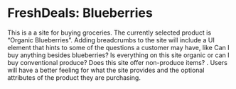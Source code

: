 # FreshDeals: Blueberries
This is a a site for buying groceries. The currently selected product is “Organic Blueberries”. Adding breadcrumbs to the site will include a UI element that hints to some of the questions a customer may have, like Can I buy anything besides blueberries? Is everything on this site organic or can I buy conventional produce? Does this site offer non-produce items? . Users will have a better feeling for what the site provides and the optional attributes of the product they are purchasing.

